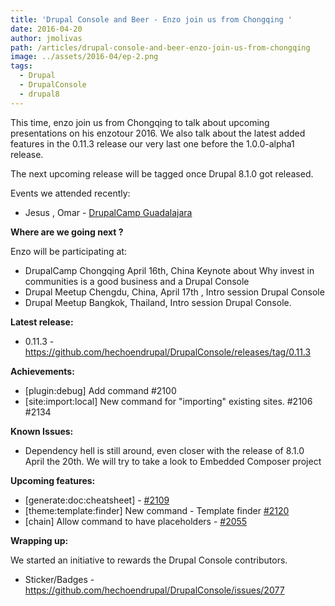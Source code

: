 ```yaml
---
title: 'Drupal Console and Beer - Enzo join us from Chongqing '
date: 2016-04-20
author: jmolivas
path: /articles/drupal-console-and-beer-enzo-join-us-from-chongqing
image: ../assets/2016-04/ep-2.png
tags:
  - Drupal
  - DrupalConsole
  - drupal8
---
```


This time, enzo join us from Chongqing to talk about upcoming presentations on his enzotour 2016. We also talk about the latest added features in the 0.11.3 release our very last one before the 1.0.0-alpha1 release.

The next upcoming release will be tagged once Drupal 8.1.0 got released.

 Events we attended recently:

- Jesus , Omar - [DrupalCamp Guadalajara](http://www.drupalcampgdl.com/)

**Where are we going next ?**

Enzo will be participating at:

- DrupalCamp Chongqing April 16th, China Keynote about Why invest in communities is a good business and a Drupal Console
- Drupal Meetup Chengdu, China, April 17th , Intro session Drupal Console
- Drupal Meetup Bangkok, Thailand, Intro session Drupal Console.

**Latest release:**

- 0.11.3 - https://github.com/hechoendrupal/DrupalConsole/releases/tag/0.11.3

**Achievements:**

- \[plugin:debug\] Add command #2100
- \[site:import:local\] New command for "importing" existing sites. #2106 #2134

**Known Issues:**

- Dependency hell is still around, even closer with the release of 8.1.0 April the 20th. We will try to take a look to Embedded Composer project 

**Upcoming features:**

- \[generate:doc:cheatsheet\] - [\#2109](https://github.com/hechoendrupal/DrupalConsole/pull/2109)
- \[theme:template:finder\] New command - Template finder [\#2120](https://github.com/hechoendrupal/DrupalConsole/issues/2120)
- \[chain\] Allow command to have placeholders - [\#2055 ](https://github.com/hechoendrupal/DrupalConsole/issues/2055)

**Wrapping up:**

We started an initiative to rewards the Drupal Console contributors.

- Sticker/Badges - https://github.com/hechoendrupal/DrupalConsole/issues/2077
